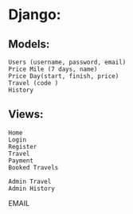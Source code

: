 
# Django:
## Models:
	Users (username, password, email)
	Price Mile (7 days, name)
  	Price Day(start, finish, price)
	Travel (code )
	History

## Views:
	Home
	Login
	Register
	Travel
	Payment
	Booked Travels
	
	Admin Travel
	Admin History

EMAIL
